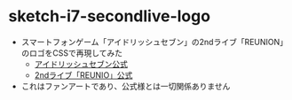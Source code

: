 # sketch-i7-secondlive-logo

- スマートフォンゲーム「アイドリッシュセブン」の2ndライブ「REUNION」のロゴをCSSで再現してみた
    - [アイドリッシュセブン公式](https://idolish7.com/)
    - [2ndライブ「REUNIO」公式](https://idolish7.com/2ndlive/)
- これはファンアートであり、公式様とは一切関係ありません
